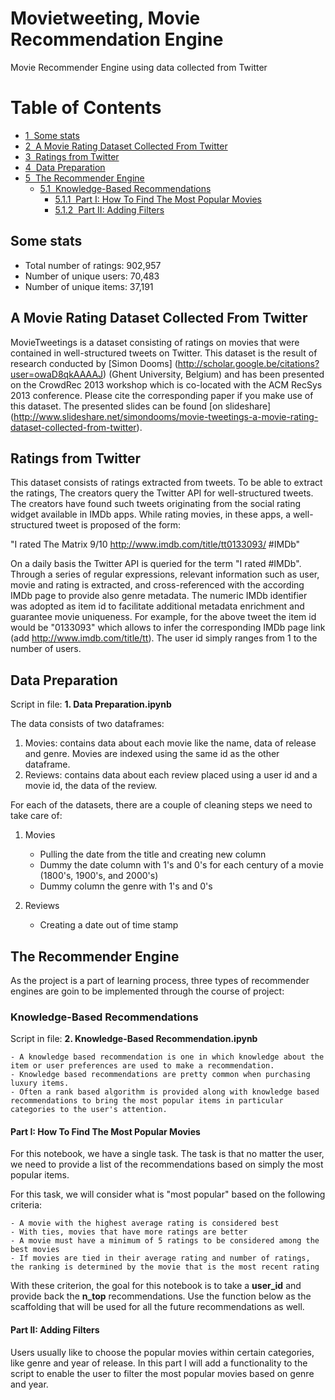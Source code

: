 # Movietweeting, Movie Recommendation Engine
Movie Recommender Engine using data collected from Twitter

<h1>Table of Contents<span class="tocSkip"></span></h1>
<div class="toc"><ul class="toc-item"><li><span><a href="#Some-stats" data-toc-modified-id="Some-stats-1"><span class="toc-item-num">1&nbsp;&nbsp;</span>Some stats</a></span></li><li><span><a href="#A-Movie-Rating-Dataset-Collected-From-Twitter" data-toc-modified-id="A-Movie-Rating-Dataset-Collected-From-Twitter-2"><span class="toc-item-num">2&nbsp;&nbsp;</span>A Movie Rating Dataset Collected From Twitter</a></span></li><li><span><a href="#Ratings-from-Twitter" data-toc-modified-id="Ratings-from-Twitter-3"><span class="toc-item-num">3&nbsp;&nbsp;</span>Ratings from Twitter</a></span></li><li><span><a href="#Data-Preparation" data-toc-modified-id="Data-Preparation-4"><span class="toc-item-num">4&nbsp;&nbsp;</span>Data Preparation</a></span></li><li><span><a href="#The-Recommender-Engine" data-toc-modified-id="The-Recommender-Engine-5"><span class="toc-item-num">5&nbsp;&nbsp;</span>The Recommender Engine</a></span><ul class="toc-item"><li><span><a href="#Knowledge-Based-Recommendations" data-toc-modified-id="Knowledge-Based-Recommendations-5.1"><span class="toc-item-num">5.1&nbsp;&nbsp;</span>Knowledge-Based Recommendations</a></span><ul class="toc-item"><li><span><a href="#Part-I:-How-To-Find-The-Most-Popular-Movies" data-toc-modified-id="Part-I:-How-To-Find-The-Most-Popular-Movies-5.1.1"><span class="toc-item-num">5.1.1&nbsp;&nbsp;</span>Part I: How To Find The Most Popular Movies</a></span></li><li><span><a href="#Part-II:-Adding-Filters" data-toc-modified-id="Part-II:-Adding-Filters-5.1.2"><span class="toc-item-num">5.1.2&nbsp;&nbsp;</span>Part II: Adding Filters</a></span></li></ul></li></ul></li></ul></div>


## Some stats

- Total number of ratings: 	902,957
- Number of unique users: 	70,483
- Number of unique items: 	37,191

## A Movie Rating Dataset Collected From Twitter

MovieTweetings is a dataset consisting of ratings on movies that were contained in well-structured tweets on Twitter. This dataset is the result of research conducted by [Simon Dooms] (http://scholar.google.be/citations?user=owaD8qkAAAAJ) (Ghent University, Belgium) and has been presented on the CrowdRec 2013 workshop which is co-located with the ACM RecSys 2013 conference. Please cite the corresponding paper if you make use of this dataset. The presented slides can be found [on slideshare] (http://www.slideshare.net/simondooms/movie-tweetings-a-movie-rating-dataset-collected-from-twitter).

## Ratings from Twitter

This dataset consists of ratings extracted from tweets. To be able to extract the ratings, The creators query the Twitter API for well-structured tweets. The creators have found such tweets originating from the social rating widget available in IMDb apps. While rating movies, in these apps, a well-structured tweet is proposed of the form:

"I rated The Matrix 9/10 http://www.imdb.com/title/tt0133093/ #IMDb"

On a daily basis the Twitter API is queried for the term "I rated #IMDb". Through a series of regular expressions, relevant information such as user, movie and rating is extracted, and cross-referenced with the according IMDb page to provide also genre metadata. The numeric IMDb identifier was adopted as item id to facilitate additional metadata enrichment and guarantee movie uniqueness. For example, for the above tweet the item id would be "0133093" which allows to infer the corresponding IMDb page link (add http://www.imdb.com/title/tt). The user id simply ranges from 1 to the number of users.

## Data Preparation

Script in file: **1. Data Preparation.ipynb** 

The data consists of two dataframes: 
1. Movies: contains data about each movie like the name, data of release and genre. Movies are indexed using the same id as the other dataframe.
2. Reviews: contains data about each review placed using a user id and a movie id, the data of the review.

For each of the datasets, there are a couple of cleaning steps we need to take care of:

1. Movies
    * Pulling the date from the title and creating new column
    * Dummy the date column with 1's and 0's for each century of a movie (1800's, 1900's, and 2000's)
    * Dummy column the genre with 1's and 0's


2. Reviews
    * Creating a date out of time stamp

   
## The Recommender Engine

As the project is a part of learning process, three types of recommender engines are goin to be implemented through the course of project:

   
### Knowledge-Based Recommendations

Script in file: **2. Knowledge-Based Recommendation.ipynb** 

    - A knowledge based recommendation is one in which knowledge about the item or user preferences are used to make a recommendation.
    - Knowledge based recommendations are pretty common when purchasing luxury items. 
    - Often a rank based algorithm is provided along with knowledge based recommendations to bring the most popular items in particular categories to the user's attention.

#### Part I: How To Find The Most Popular Movies

For this notebook, we have a single task.  The task is that no matter the user, we need to provide a list of the recommendations based on simply the most popular items.

For this task, we will consider what is "most popular" based on the following criteria:

    - A movie with the highest average rating is considered best
    - With ties, movies that have more ratings are better
    - A movie must have a minimum of 5 ratings to be considered among the best movies
    - If movies are tied in their average rating and number of ratings, the ranking is determined by the movie that is the most recent rating

With these criterion, the goal for this notebook is to take a **user_id** and provide back the **n_top** recommendations.  Use the function below as the scaffolding that will be used for all the future recommendations as well.

#### Part II: Adding Filters

Users usually like to choose the popular movies within certain categories, like genre and year of release. In this part I will add a functionality to the script to enable the user to filter the most popular movies based on genre and year. 

